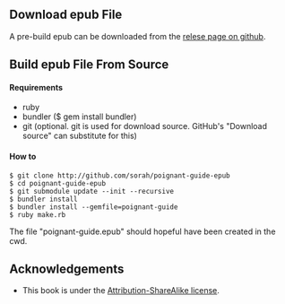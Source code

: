 ## Download epub File

A pre-build epub can be downloaded from the [relese page on github](https://github.com/callumgare/poignant-guide-epub/releases).

## Build epub File From Source

#### Requirements

* ruby
* bundler ($ gem install bundler)
* git (optional. git is used for download source. GitHub's "Download source" can substitute for this)

#### How to

    $ git clone http://github.com/sorah/poignant-guide-epub
    $ cd poignant-guide-epub
    $ git submodule update --init --recursive
    $ bundler install
    $ bundler install --gemfile=poignant-guide
    $ ruby make.rb
    
The file "poignant-guide.epub" should hopeful have been created in the cwd.

## Acknowledgements

* This book is under the [Attribution-ShareAlike license](http://creativecommons.org/licenses/by-sa/2.5/).
